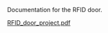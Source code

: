 Documentation for the RFID door.

[RFID_door_project.pdf](https://github.com/MicuPaul/Arduino_RFID_door/files/14620224/RFID_door_project.pdf)
